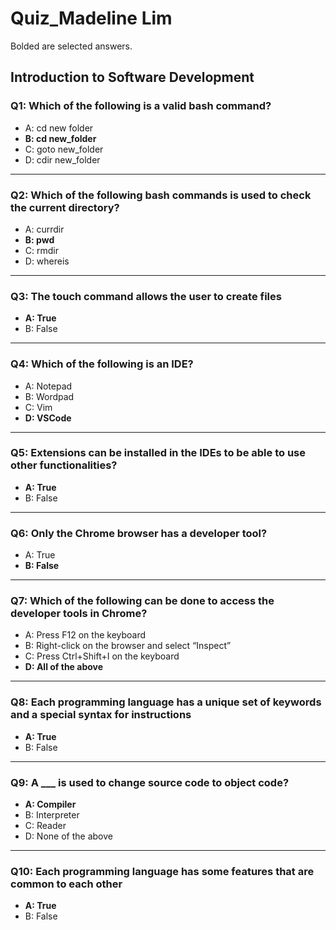 # Quiz_Madeline Lim
Bolded are selected answers. 

## Introduction to Software Development

### Q1: Which of the following is a valid bash command?
- A: cd new folder
- **B: cd new_folder**
- C: goto new_folder
- D: cdir new_folder

---

### Q2: Which of the following bash commands is used to check the current directory?
- A: currdir
- **B: pwd**
- C: rmdir
- D: whereis
---

### Q3: The touch command allows the user to create files
- **A: True**
- B: False
---

### Q4: Which of the following is an IDE?
- A: Notepad
- B: Wordpad
- C: Vim
- **D: VSCode**
---

### Q5: Extensions can be installed in the IDEs to be able to use other functionalities?
- **A: True**
- B: False
---

### Q6: Only the Chrome browser has a developer tool?
- A: True
- **B: False**
---

### Q7: Which of the following can be done to access the developer tools in Chrome?
- A: Press F12 on the keyboard
- B: Right-click on the browser and select “Inspect”
- C: Press Ctrl+Shift+I on the keyboard
- **D: All of the above**
---

### Q8: Each programming language has a unique set of keywords and a special syntax for instructions
- **A: True**
- B: False
---

### Q9: A ___ is used to change source code to object code?
- **A: Compiler**
- B: Interpreter
- C: Reader
- D: None of the above
---

### Q10: Each programming language has some features that are common to each other
- **A: True**
- B: False
